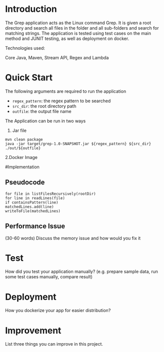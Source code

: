 # Introduction
The Grep application acts as the Linux command Grep. It is given a root directory and search 
all files in the folder and all sub-folders and search for matching strings. The application is tested 
using test cases on the main method and JUNIT testing, as well as deployment on docker. 

Technologies used:

Core Java, Maven, Stream API, Regex and Lambda


# Quick Start
The following arguments are required to run the application
* `regex_pattern`: the regex pattern to be searched
* `src_dir`: the root directory path
* `outfile`: the output file name

The Application can be run in two ways

1. Jar file
```
mvn clean package
java -jar target/grep-1.0-SNAPSHOT.jar ${regex_pattern} ${src_dir} ./out/${outfile}
```
2.Docker Image


#Implementation

## Pseudocode
```matchedLines = []
for file in listFilesRecursively(rootDir)
for line in readLines(file)
if containsPattern(line)
matchedLines.add(line)
writeToFile(matchedLines)
``` 

## Performance Issue
(30-60 words)
Discuss the memory issue and how would you fix it

# Test
How did you test your application manually? (e.g. prepare sample data, run some test cases manually, compare result)

# Deployment
How you dockerize your app for easier distribution?

# Improvement
List three things you can improve in this project.